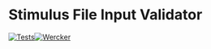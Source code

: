 # Stimulus File Input Validator

[![Tests](https://github.com/martinnicolas/stimulus-file-input-validator/actions/workflows/tests.yml/badge.svg)](https://github.com/martinnicolas/stimulus-file-input-validator/actions/workflows/tests.yml)[![Wercker](https://img.shields.io/github/license/mashape/apistatus.svg)](https://opensource.org/licenses/MIT)